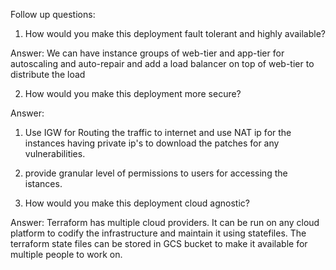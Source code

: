 Follow up questions:

1. How would you make this deployment fault tolerant and highly available?

Answer: 
We can have instance groups of web-tier and app-tier for autoscaling and auto-repair and add a load balancer on top of web-tier to distribute the load 
  
2. How would you make this deployment more secure?

Answer: 
   1. Use IGW for Routing the traffic to internet and use NAT ip for the instances having private ip's to download the patches for any vulnerabilities. 
   2. provide granular level of permissions to users for accessing the istances.

3. How would you make this deployment cloud agnostic?

Answer: 
Terraform has multiple cloud providers. It can be run on any cloud platform to codify the infrastructure and maintain it using statefiles. The terraform state files can be stored in GCS bucket to make it available for multiple people to work on.
